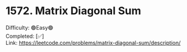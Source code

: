 # 1572. Matrix Diagonal Sum

Difficulty: 🟢Easy🟢 \
Completed: [✅] \
Link: https://leetcode.com/problems/matrix-diagonal-sum/description/
